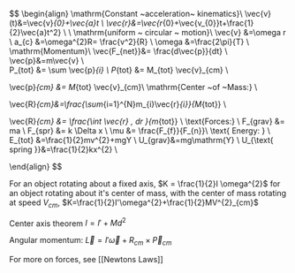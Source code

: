$$
\begin{align}
\mathrm{Constant ~acceleration~ kinematics}\\
\vec{v}(t)&=\vec{v}_{0}+\vec{a}t \\
\vec{r}&=\vec{r_{0}+\vec{v_{0}}t+\frac{1}{2}\vec{a}t^2} \\ \\
\mathrm{uniform ~ circular ~ motion}\\
\vec{v} &=\omega r \\
a_{c} &=\omega^{2}R= \frac{v^2}{R} \\
\omega &=\frac{2\pi}{T} \\
\mathrm{Momentum}\\
\vec{F_{net}}&= \frac{d\vec{p}}{dt} \\
\vec{p}&=m\vec{v} \\   
P_{tot} &= \sum \vec{p}_{i}  \\
P_{tot}  &= M_{tot}  \vec{v}_{cm}  \\

\vec{p}_{cm} &= M_{tot} \vec{v}_{cm}\\
\mathrm{Center ~of ~Mass:} \\

\vec{R}_{cm}&=\frac{\sum_{i=1}^{N}m_{i}\vec{r}_{i}}{M_{tot}} \\

\vec{R}_{cm} &= \frac{\int \vec{r} \, dr }{m_{tot}} \\
 \text{Forces:} \\
F_{grav} &= ma \\
F_{spr} &= k \Delta x \\
\mu &= \frac{F_{f}}{F_{n}}\\
\text{ Energy: } \\
E_{tot} &=\frac{1}{2}mv^{2}+mgY \\
U_{grav}&=mg\mathrm{Y} \\
U_{\text{ spring }}&=\frac{1}{2}kx^{2} \\

\end{align}
$$

For an object rotating about a fixed axis,
$K = \frac{1}{2}I \omega^{2}$
for an object rotating about it's center of mass, with the center of mass rotating at speed $V_{cm}$,
$K=\frac{1}{2}I'\omega^{2}+\frac{1}{2}MV^{2}_{cm}$

Center axis theorem
$I=I'+Md^{2}$

Angular momentum:
$\vec{L}=I'\vec{\omega}+R_{cm}\times \vec{P}_{cm}$


For more on forces, see [[Newtons Laws]]
